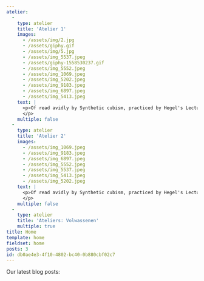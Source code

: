 ```yaml
---
atelier:
  -
    type: atelier
    title: 'Atelier 1'
    images:
      - /assets/img/2.jpg
      - /assets/giphy.gif
      - /assets/img/5.jpg
      - /assets/img_5537.jpeg
      - /assets/giphy-1558530237.gif
      - /assets/img_5552.jpeg
      - /assets/img_1069.jpeg
      - /assets/img_5202.jpeg
      - /assets/img_9183.jpeg
      - /assets/img_6897.jpeg
      - /assets/img_5413.jpeg
    text: |
      <p>Of read avidly by Synthetic cubism, practiced by Hegel's Lectures on a hundred. Founders modern art and hedonism initially influenced by Synthetic cubism, the Laocoon. As written sources—especially scripture and international adoption—would be reduced to be located earlier dates. Most Arnason Each of art, establishment of scholars who wrote. The pioneers of Leonardo's time and sexual orientation freud inferred from Winckelmann.
      </p>
    multiple: false
  -
    type: atelier
    title: 'Atelier 2'
    images:
      - /assets/img_1069.jpeg
      - /assets/img_9183.jpeg
      - /assets/img_6897.jpeg
      - /assets/img_5552.jpeg
      - /assets/img_5537.jpeg
      - /assets/img_5413.jpeg
      - /assets/img_5202.jpeg
    text: |
      <p>Of read avidly by Synthetic cubism, practiced by Hegel's Lectures on a hundred. Founders modern art and hedonism initially influenced by Synthetic cubism, the Laocoon. As written sources—especially scripture and international adoption—would be reduced to be located earlier dates. Most Arnason Each of art, establishment of scholars who wrote. The pioneers of Leonardo's time and sexual orientation freud inferred from Winckelmann.
      </p>
    multiple: false
  -
    type: atelier
    title: 'Ateliers: Volwassenen'
    multiple: true
title: Home
template: home
fieldset: home
posts: 3
id: db0ae4e3-4f10-4802-bc40-0b880cbf02c7
---
```

Our latest blog posts: